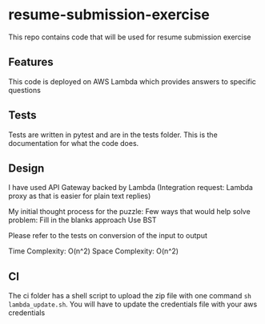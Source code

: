 # resume-submission-exercise
This repo contains code that will be used for resume submission exercise

## Features
This code is deployed on AWS Lambda which provides answers to specific questions

## Tests
Tests are written in pytest and are in the tests folder. This is the documentation for what the code does.

## Design

I have used API Gateway backed by Lambda (Integration request: Lambda proxy as that is easier for plain text replies)

My initial thought process for the puzzle:
Few ways that would help solve problem:
Fill in the blanks approach
Use BST

Please refer to the tests on conversion of the input to output

Time Complexity: O(n^2)
Space Complexity: O(n^2)


## CI

The ci folder has a shell script to upload the zip file with one command `sh lambda_update.sh`. You will have to update the credentials file with your aws credentials
